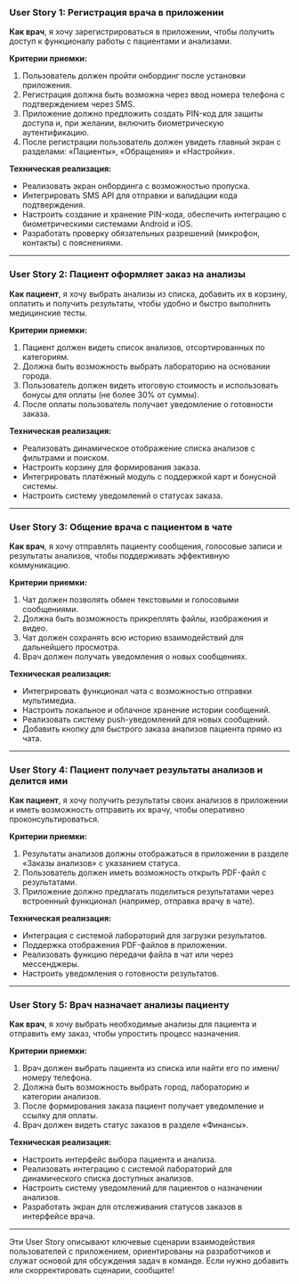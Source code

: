 ### **User Story 1: Регистрация врача в приложении**

**Как врач**, я хочу зарегистрироваться в приложении, чтобы получить доступ к функционалу работы с пациентами и анализами.

**Критерии приемки:**

1. Пользователь должен пройти онбординг после установки приложения.
2. Регистрация должна быть возможна через ввод номера телефона с подтверждением через SMS.
3. Приложение должно предложить создать PIN-код для защиты доступа и, при желании, включить биометрическую аутентификацию.
4. После регистрации пользователь должен увидеть главный экран с разделами: «Пациенты», «Обращения» и «Настройки».

**Техническая реализация:**

- Реализовать экран онбординга с возможностью пропуска.
- Интегрировать SMS API для отправки и валидации кода подтверждения.
- Настроить создание и хранение PIN-кода, обеспечить интеграцию с биометрическими системами Android и iOS.
- Разработать проверку обязательных разрешений (микрофон, контакты) с пояснениями.

---

### **User Story 2: Пациент оформляет заказ на анализы**

**Как пациент**, я хочу выбрать анализы из списка, добавить их в корзину, оплатить и получить результаты, чтобы удобно и быстро выполнить медицинские тесты.

**Критерии приемки:**

1. Пациент должен видеть список анализов, отсортированных по категориям.
2. Должна быть возможность выбрать лабораторию на основании города.
3. Пользователь должен видеть итоговую стоимость и использовать бонусы для оплаты (не более 30% от суммы).
4. После оплаты пользователь получает уведомление о готовности заказа.

**Техническая реализация:**

- Реализовать динамическое отображение списка анализов с фильтрами и поиском.
- Настроить корзину для формирования заказа.
- Интегрировать платёжный модуль с поддержкой карт и бонусной системы.
- Настроить систему уведомлений о статусах заказа.

---

### **User Story 3: Общение врача с пациентом в чате**

**Как врач**, я хочу отправлять пациенту сообщения, голосовые записи и результаты анализов, чтобы поддерживать эффективную коммуникацию.

**Критерии приемки:**

1. Чат должен позволять обмен текстовыми и голосовыми сообщениями.
2. Должна быть возможность прикреплять файлы, изображения и видео.
3. Чат должен сохранять всю историю взаимодействий для дальнейшего просмотра.
4. Врач должен получать уведомления о новых сообщениях.

**Техническая реализация:**

- Интегрировать функционал чата с возможностью отправки мультимедиа.
- Настроить локальное и облачное хранение истории сообщений.
- Реализовать систему push-уведомлений для новых сообщений.
- Добавить кнопку для быстрого заказа анализов пациента прямо из чата.

---

### **User Story 4: Пациент получает результаты анализов и делится ими**

**Как пациент**, я хочу получить результаты своих анализов в приложении и иметь возможность отправить их врачу, чтобы оперативно проконсультироваться.

**Критерии приемки:**

1. Результаты анализов должны отображаться в приложении в разделе «Заказы анализов» с указанием статуса.
2. Пользователь должен иметь возможность открыть PDF-файл с результатами.
3. Приложение должно предлагать поделиться результатами через встроенный функционал (например, отправка врачу в чате).

**Техническая реализация:**

- Интеграция с системой лабораторий для загрузки результатов.
- Поддержка отображения PDF-файлов в приложении.
- Реализовать функцию передачи файла в чат или через мессенджеры.
- Настроить уведомления о готовности результатов.

---

### **User Story 5: Врач назначает анализы пациенту**

**Как врач**, я хочу выбрать необходимые анализы для пациента и отправить ему заказ, чтобы упростить процесс назначения.

**Критерии приемки:**

1. Врач должен выбрать пациента из списка или найти его по имени/номеру телефона.
2. Должна быть возможность выбрать город, лабораторию и категории анализов.
3. После формирования заказа пациент получает уведомление и ссылку для оплаты.
4. Врач должен видеть статус заказов в разделе «Финансы».

**Техническая реализация:**

- Настроить интерфейс выбора пациента и анализа.
- Реализовать интеграцию с системой лабораторий для динамического списка доступных анализов.
- Настроить систему уведомлений для пациентов о назначении анализов.
- Разработать экран для отслеживания статусов заказов в интерфейсе врача.

---

Эти User Story описывают ключевые сценарии взаимодействия пользователей с приложением, ориентированы на разработчиков и служат основой для обсуждения задач в команде. Если нужно добавить или скорректировать сценарии, сообщите!